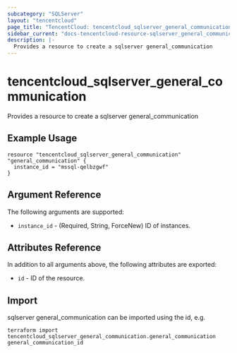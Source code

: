 ```yaml
---
subcategory: "SQLServer"
layout: "tencentcloud"
page_title: "TencentCloud: tencentcloud_sqlserver_general_communication"
sidebar_current: "docs-tencentcloud-resource-sqlserver_general_communication"
description: |-
  Provides a resource to create a sqlserver general_communication
---
```


# tencentcloud_sqlserver_general_communication

Provides a resource to create a sqlserver general_communication

## Example Usage

```hcl
resource "tencentcloud_sqlserver_general_communication" "general_communication" {
  instance_id = "mssql-qelbzgwf"
}
```

## Argument Reference

The following arguments are supported:

* `instance_id` - (Required, String, ForceNew) ID of instances.

## Attributes Reference

In addition to all arguments above, the following attributes are exported:

* `id` - ID of the resource.



## Import

sqlserver general_communication can be imported using the id, e.g.

```
terraform import tencentcloud_sqlserver_general_communication.general_communication general_communication_id
```

